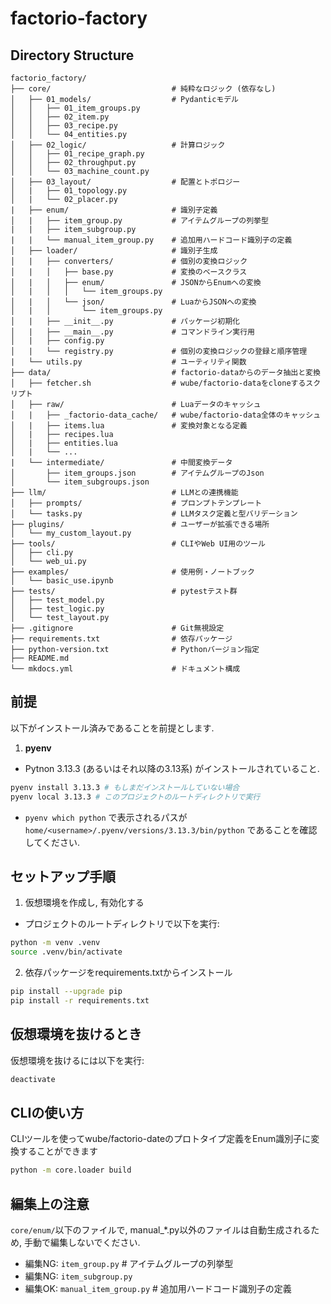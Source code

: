 # factorio-factory

## Directory Structure

```
factorio_factory/
├── core/                           # 純粋なロジック (依存なし)
│   ├── 01_models/                  # Pydanticモデル
│   │   ├── 01_item_groups.py
│   │   ├── 02_item.py
│   │   ├── 03_recipe.py
│   │   └── 04_entities.py
│   ├── 02_logic/                   # 計算ロジック
│   │   ├── 01_recipe_graph.py
│   │   ├── 02_throughput.py
│   │   └── 03_machine_count.py
│   ├── 03_layout/                  # 配置とトポロジー
│   |   ├── 01_topology.py
│   |   └── 02_placer.py
|   ├── enum/                       # 識別子定義
│   |   ├── item_group.py           # アイテムグループの列挙型
|   |   ├── item_subgroup.py
|   |   └── manual_item_group.py    # 追加用ハードコード識別子の定義
│   ├── loader/                     # 識別子生成
│   |   ├── converters/             # 個別の変換ロジック
│   |   │   ├── base.py             # 変換のベースクラス
│   |   │   ├── enum/               # JSONからEnumへの変換
│   |   │   │   └── item_groups.py  
│   |   │   └── json/               # LuaからJSONへの変換
│   |   │       └── item_groups.py
│   |   ├── __init__.py             # パッケージ初期化
│   |   ├── __main__.py             # コマンドライン実行用
│   |   ├── config.py
│   |   └── registry.py             # 個別の変換ロジックの登録と順序管理
|   └── utils.py                    # ユーティリティ関数
├── data/                           # factorio-dataからのデータ抽出と変換
│   ├── fetcher.sh                  # wube/factorio-dataをcloneするスクリプト
│   ├── raw/                        # Luaデータのキャッシュ
│   |   ├── _factorio-data_cache/   # wube/factorio-data全体のキャッシュ
│   |   ├── items.lua               # 変換対象となる定義
│   |   ├── recipes.lua
│   |   ├── entities.lua
│   |   └── ...
|   └── intermediate/               # 中間変換データ
│       ├── item_groups.json        # アイテムグループのJson
│       └── item_subgroups.json
├── llm/                            # LLMとの連携機能
│   ├── prompts/                    # プロンプトテンプレート
│   └── tasks.py                    # LLMタスク定義と型バリデーション
├── plugins/                        # ユーザーが拡張できる場所
│   └── my_custom_layout.py
├── tools/                          # CLIやWeb UI用のツール
│   ├── cli.py
│   └── web_ui.py
├── examples/                       # 使用例・ノートブック
│   └── basic_use.ipynb
├── tests/                          # pytestテスト群
│   ├── test_model.py
│   ├── test_logic.py
│   └── test_layout.py
├── .gitignore                      # Git無視設定
├── requirements.txt                # 依存パッケージ
├── python-version.txt              # Pythonバージョン指定
├── README.md
└── mkdocs.yml                      # ドキュメント構成
```

## 前提
以下がインストール済みであることを前提とします.
1. **pyenv**
  - Pytnon 3.13.3 (あるいはそれ以降の3.13系) がインストールされていること.
  ```sh
  pyenv install 3.13.3 # もしまだインストールしていない場合
  pyenv local 3.13.3 # このプロジェクトのルートディレクトリで実行
  ```
  - `pyenv which python` で表示されるパスが `home/<username>/.pyenv/versions/3.13.3/bin/python` であることを確認してください.

## セットアップ手順
1. 仮想環境を作成し, 有効化する
  - プロジェクトのルートディレクトリで以下を実行:
  ```bash
  python -m venv .venv
  source .venv/bin/activate
  ```

2. 依存パッケージをrequirements.txtからインストール
  ```sh
  pip install --upgrade pip
  pip install -r requirements.txt
  ```
  
## 仮想環境を抜けるとき
仮想環境を抜けるには以下を実行:
```bash
deactivate
```

## CLIの使い方
CLIツールを使ってwube/factorio-dateのプロトタイプ定義をEnum識別子に変換することができます
```bash
python -m core.loader build
```

## 編集上の注意
`core/enum/`以下のファイルで, manual_*.py以外のファイルは自動生成されるため, 手動で編集しないでください.
* 編集NG: `item_group.py`           # アイテムグループの列挙型
* 編集NG: `item_subgroup.py`
* 編集OK: `manual_item_group.py`    # 追加用ハードコード識別子の定義
